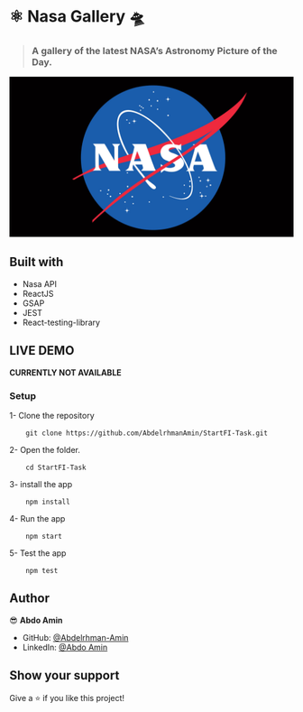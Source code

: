 # ⚛️ Nasa Gallery 🛸

> ### A gallery of the latest NASA’s Astronomy Picture of the Day.

![Screenshot](./Nasa.jpg)

## Built with

- Nasa API
- ReactJS
- GSAP
- JEST
- React-testing-library

## LIVE DEMO

**CURRENTLY NOT AVAILABLE**

### Setup

1- Clone the repository

```
    git clone https://github.com/AbdelrhmanAmin/StartFI-Task.git
```

2- Open the folder.

```
    cd StartFI-Task
```

3- install the app

```
    npm install
```

4- Run the app

```
    npm start
```

5- Test the app

```
    npm test
```

## Author

😎 **Abdo Amin**

- GitHub: [@Abdelrhman-Amin](https://github.com/AbdelrhmanAmin)
- LinkedIn: [@Abdo Amin](https://www.linkedin.com/in/abdoamin/)

## Show your support

Give a ⭐️ if you like this project!

